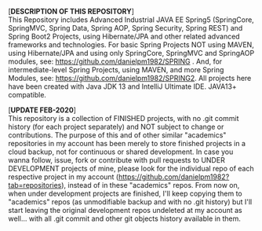 [**DESCRIPTION OF THIS REPOSITORY**]<br>
This Repository includes Advanced Industrial JAVA EE Spring5 (SpringCore, SpringMVC, Spring Data, Spring AOP, Spring Security, Spring REST) and Spring Boot2 Projects, using Hibernate/JPA and other related advanced frameworks and technologies. For basic Spring Projects NOT using MAVEN, using Hibernate/JPA and using only SpringCore, SpringMVC and SpringAOP modules, see: https://github.com/danielpm1982/SPRING . And, for intermediate-level Spring Projects, using MAVEN, and more Spring Modules, see: https://github.com/danielpm1982/SPRING2. All projects here have been created with Java JDK 13 and IntelliJ Ultimate IDE. JAVA13+ compatible.

[**UPDATE FEB-2020**]<br>
This repository is a collection of FINISHED projects, with no .git commit history (for each project separately) and NOT subject to change or contributions. The purpose of this and of other similar "academics" repositories in my account has been merely to store finished projects in a cloud backup, not for continuous or shared development. In case you wanna follow, issue, fork or contribute with pull requests to UNDER DEVELOPMENT projects of mine, please look for the individual repo of each respective project in my account (https://github.com/danielpm1982?tab=repositories), instead of in these "academics" repos. From now on, when under development projects are finished, I'll keep copying them to "academics" repos (as unmodifiable backup and with no .git history) but I'll start leaving the original development repos undeleted at my account as well... with all .git commit and other git objects history available in them.
